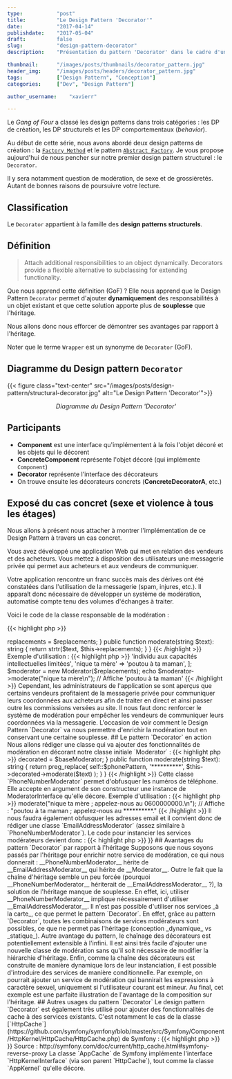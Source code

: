 ```yaml
---
type:           "post"
title:          "Le Design Pattern 'Decorator'"
date:           "2017-04-14"
publishdate:    "2017-05-04"
draft:          false
slug:           "design-pattern-decorator"
description:    "Présentation du pattern 'Decorator' dans le cadre d'une série consacrée aux Design Patterns"

thumbnail:      "/images/posts/thumbnails/decorator_pattern.jpg"
header_img:     "/images/posts/headers/decorator_pattern.jpg"
tags:           ["Design Pattern", "Conception"]
categories:     ["Dev", "Design Pattern"]

author_username:    "xavierr"

---
```


Le _Gang of Four_ a classé les design patterns dans trois catégories : les DP de création, les DP structurels et les DP comportementaux (_behavior_).

Au début de cette série, nous avons abordé deux design patterns de création : la [`Factory Method`](/fr/dev/design-pattern-factory-method) et le pattern [`Abstract Factory`](/fr/dev/design-pattern-abstract-factory). Je vous propose aujourd'hui de nous pencher sur notre premier design pattern structurel : le `Decorator`.

Il y sera notamment question de modération, de sexe et de grossièretés. Autant de bonnes raisons de poursuivre votre lecture.

## Classification

Le `Decorator` appartient à la famille des __design patterns structurels__.

## Définition

> Attach additional responsibilities to an object dynamically. Decorators provide a flexible alternative to subclassing for extending functionality.

Que nous apprend cette définition (GoF) ? Elle nous apprend que le Design Pattern `Decorator` permet d'ajouter __dynamiquement__ des responsabilités à un objet existant et que cette solution apporte plus de __souplesse__ que l'héritage.

Nous allons donc nous efforcer de démontrer ses avantages par rapport à l'héritage.

Noter que le terme `Wrapper` est un synonyme de `Decorator` (GoF).

## Diagramme du Design pattern `Decorator`

<p class="text-center">
    {{< figure class="text-center" src="/images/posts/design-pattern/structural-decorator.jpg" alt="Le Design Pattern 'Decorator'">}}
    <figcaption style="text-align: center;font-style: italic;">Diagramme du Design Pattern 'Decorator'</figcaption>
</p>

## Participants

* __Component__ est une interface qu'implémentent à la fois l'objet décoré et les objets qui le décorent
* __ConcreteComponent__ représente l'objet décoré (qui implémente `Component`)
* __Decorator__ représente l'interface des décorateurs
* On trouve ensuite les décorateurs concrets (__ConcreteDecoratorA__, etc.)

## Exposé du cas concret (sexe et violence à tous les étages)

Nous allons à présent nous attacher à montrer l'implémentation de ce Design Pattern à travers un cas concret.

Vous avez développé une application Web qui met en relation des vendeurs et des acheteurs. Vous mettez à disposition des utilisateurs une messagerie privée qui permet aux acheteurs et aux vendeurs de communiquer.

Votre application rencontre un franc succès mais des dérives ont été constatées dans l'utilisation de la messagerie (spam, injures, etc.). Il apparaît donc nécessaire de développer un système de modération, automatisé compte tenu des volumes d'échanges à traiter.

Voici le code de la classe responsable de la modération :

{{< highlight php >}}
<?php

interface ModeratorInterface
{
    public function moderate(string $text): string;
}

class Moderator implements ModeratorInterface
{
    private $replacements;

    public function __construct(array $replacements = [])
    {
        $this->replacements = $replacements;
    }

    public function moderate(string $text): string
    {
        return strtr($text, $this->replacements);
    }
}

{{< /highlight >}}

Exemple d'utilisation :

{{< highlight php >}}
<?php

$replacements = [
    'abruti' => 'individu aux capacités intellectuelles limitées',
    'nique ta mère' => 'poutou à ta maman',
];

$moderator = new Moderator($replacements);
echo $moderator->moderate("nique ta mère\n"); // Affiche 'poutou à ta maman'

{{< /highlight >}}

Cependant, les administrateurs de l'application se sont aperçus que certains vendeurs profitaient de la messagerie privée pour communiquer leurs coordonnées aux acheteurs afin de traiter en direct et ainsi passer outre les commissions versées au site.

Il nous faut donc renforcer le système de modération pour empêcher les vendeurs de communiquer leurs coordonnées via la messagerie. L'occasion de voir comment le Design Pattern `Decorator` va nous permettre d'enrichir la modération tout en conservant une certaine souplesse.

## Le pattern `Decorator` en action

Nous allons rédiger une classe qui va ajouter des fonctionnalités de modération en décorant notre classe initiale `Moderator` :

{{< highlight php >}}

<?php

class PhoneNumberModerator implements ModeratorInterface
{
    /** @var ModeratorInterface */
    private $decorated;

    static private $phonePattern = '/[0-9]{10}/';

    public function __construct(ModeratorInterface $baseModerator)
    {
        $this->decorated = $baseModerator;
    }

    public function moderate(string $text): string
    {
        return preg_replace(
            self::$phonePattern,
            '**********',
            $this->decorated->moderate($text)
        );
    }
}
{{< /highlight >}}

Cette classe `PhoneNumberModerator` permet d'obfusquer les numéros de téléphone. Elle accepte en argument de son constructeur une instance de ModeratorInterface qu'elle décore.

Exemple d'utilisation :

{{< highlight php >}}
    <?php

    $moderator = new PhoneNumberModerator(new Moderator($replacements));
    echo $moderator->moderate("nique ta mère ; appelez-nous au 0600000000.\n");
    // Affiche : "poutou à ta maman ; appelez-nous au **********."

{{< /highlight >}}

Il nous faudra également obfusquer les adresses email et il convient donc de rédiger une classe `EmailAddressModerator` (assez similaire à `PhoneNumberModerator`).

Le code pour instancier les services modérateurs devient donc :

{{< highlight php >}}
    <?php
    $moderator = new EmailAddressModerator(
        new PhoneNumberModerator(
            new Moderator($replacements)
        )
    );
{{< /highlight >}}

## Avantages du pattern `Decorator` par rapport à l'héritage

Supposons que nous soyons passés par l'héritage pour enrichir notre service de modération, ce qui nous donnerait :

__PhoneNumberModerator__ hérite de __EmailAddressModerator__ qui hérite de __Moderator__.

Outre le fait que la chaîne d'héritage semble un peu forcée (pourquoi __PhoneNumberModerator__ hériterait de __EmailAddressModerator__ ?), la solution de l'héritage manque de souplesse. En effet, ici, utiliser __PhoneNumberModerator__ implique nécessairement d'utiliser __EmailAddressModerator__. Il n'est pas possible d'utiliser nos services _à la carte_, ce que permet le pattern `Decorator`.

En effet, grâce au pattern `Decorator`, toutes les combinaisons de services modérateurs sont possibles, ce que ne permet pas l'héritage (conception _dynamique_ vs _statique_).

Autre avantage du pattern, le chaînage des décorateurs est potentiellement extensible à l'infini. Il est ainsi très facile d'ajouter une nouvelle classe de modération sans qu'il soit nécessaire de modifier la hiérarchie d'héritage.

Enfin, comme la chaîne des décorateurs est construite de manière dynamique lors de leur instanciation, il est possible d'introduire des services de manière conditionnelle. Par exemple, on pourrait ajouter un service de modération qui bannirait les expressions à caractère sexuel, uniquement si l'utilisateur courant est mineur.

Au final, cet exemple est une parfaite illustration de l'avantage de la composition sur l'héritage.

## Autres usages du pattern `Decorator`

Le design pattern `Decorator` est également très utilisé pour ajouter des fonctionnalités de cache à des services existants.

C'est notamment le cas de la classe [`HttpCache`](https://github.com/symfony/symfony/blob/master/src/Symfony/Component/HttpKernel/HttpCache/HttpCache.php) de Symfony :

{{< highlight php >}}
    <?php
        $kernel = new AppKernel('prod', false);
        // AppCache hérite de HttpCache:
        $kernel = new AppCache($kernel);
{{< /highlight >}}

Source : http://symfony.com/doc/current/http_cache.html#symfony-reverse-proxy

La classe `AppCache` de Symfony implémente l'interface `HttpKernelInterface` (via son parent `HttpCache`), tout comme la classe `AppKernel` qu'elle décore.

